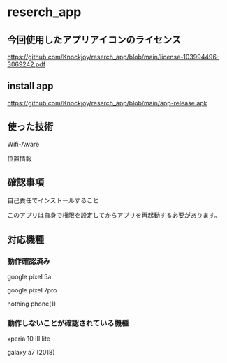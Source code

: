 # reserch_app
## 今回使用したアプリアイコンのライセンス
https://github.com/Knockjoy/reserch_app/blob/main/license-103994496-3069242.pdf
## install app
https://github.com/Knockjoy/reserch_app/blob/main/app-release.apk
## 使った技術
Wifi-Aware

位置情報

## 確認事項
自己責任でインストールすること

このアプリは自身で権限を設定してからアプリを再起動する必要があります。

## 対応機種
### 動作確認済み

google pixel 5a

google pixel 7pro

nothing phone(1)

### 動作しないことが確認されている機種

xperia 10 Ⅲ lite

galaxy a7 (2018)

 